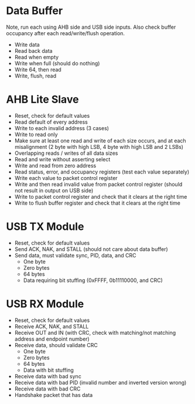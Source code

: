 # Data Buffer
Note, run each using AHB side and USB side inputs. Also check buffer occupancy after each read/write/flush operation.
- Write data
- Read back data
- Read when empty
- Write when full (should do nothing)
- Write 64, then read
- Write, flush, read

# AHB Lite Slave
- Reset, check for default values
- Read default of every address
- Write to each invalid address (3 cases)
- Write to read only
- Make sure at least one read and write of each size occurs, and at each misalignment (2 byte with high LSB, 4 byte with high LSB and 2 LSBs)
- Overlapping reads / writes of all data sizes
- Read and write without asserting select
- Write and read from zero address
- Read status, error, and occupancy registers (test each value separately)
- Write each value to packet control register
- Write and then read invalid value from packet control register (should not result in output on USB side)
- Write to packet control register and check that it clears at the right time
- Write to flush buffer register and check that it clears at the right time

# USB TX Module
- Reset, check for default values
- Send ACK, NAK, and STALL (should not care about data buffer)
- Send data, must validate sync, PID, data, and CRC
  - One byte
  - Zero bytes
  - 64 bytes
  - Data requiring bit stuffing (0xFFFF, 0b11110000, and CRC)

# USB RX Module
- Reset, check for default values
- Receive ACK, NAK, and STALL
- Receive OUT and IN (with CRC, check with matching/not matching address and endpoint number)
- Receive data, should validate CRC
  - One byte
  - Zero bytes
  - 64 bytes
  - Data with bit stuffing
- Receive data with bad sync
- Receive data with bad PID (invalid number and inverted version wrong)
- Receive data with bad CRC
- Handshake packet that has data
